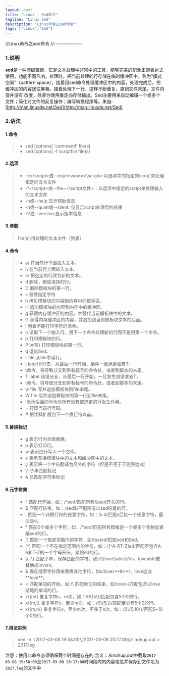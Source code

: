 ```yaml
---
layout: post
title: "Linux - Sed命令"
tagline: "Linux sed"
description: "Linux命令之sed命令"
tags: ["Linux","Sed"]
---
```



//Linux命令之sed命令
//--------------
### 1.说明

**sed**是一种流编辑器，它是文本处理中非常中的工具，能够完美的配合正则表达式使用，功能不同凡响。处理时，把当前处理的行存储在临时缓冲区中，称为“模式空间”（pattern space），接着用sed命令处理缓冲区中的内容，处理完成后，把缓冲区的内容送往屏幕。接着处理下一行，这样不断重复，直到文件末尾。文件内容并没有 改变，除非你使用重定向存储输出。Sed主要用来自动编辑一个或多个文件；简化对文件的反复操作；编写转换程序等。来自: [http://man.linuxde.net/Sed](http://man.linuxde.net/Sed)



### 2.语法

#### 1.命令

> * sed [options] 'command' file(s)
>  * sed [options] -f scriptfile file(s)

#### 2.选项

>* -e\<\script\>或--expression=\<\script\>:以选项中的指定的script来处理指定的文本文件
>* -f\<\script\>或--file=\<\script文件\>：以选项中指定的script来处理输入的文本文件
>* -h或--help 显示帮助信息
>* -n或--quiet或--silent: 仅显示script处理后的结果
>* -V或--version:显示版本信息

#### 3.参数
> file(s):待处理的文本文件（列表）

#### 4.命令
>* a\ 在当前行下面插入文本。   
>* i\ 在当前行上面插入文本。   
>* c\ 把选定的行改为新的文本。  
>* d 删除，删除选择的行。   
>* D 删除模板块的第一行。   
>* s 替换指定字符   
>* h 拷贝模板块的内容到内存中的缓冲区。   
>* H 追加模板块的内容到内存中的缓冲区。   
>* g 获得内存缓冲区的内容，并替代当前模板块中的文本。   
>* G 获得内存缓冲区的内容，并追加到当前模板块文本的后面。  
>* l 列表不能打印字符的清单。   
>* n 读取下一个输入行，用下一个命令处理新的行而不是用第一个命令。  
>* p 打印模板块的行。   
>* P(大写) 打印模板块的第一行。   
>* q 退出Sed。   
>* r file 从file中读行。  
>* t label if分支，从最后一行开始，条件一旦满足或者T，  
>* t命令，将导致分支到带有标号的命令处，或者到脚本的末尾。   
>* T label 错误分支，从最后一行开始，一旦发生错误或者T，  
>* t命令，将导致分支到带有标号的命令处，或者到脚本的末尾。   
>* w file 写并追加模板块到file末尾。   
>* W file 写并追加模板块的第一行到file末尾。  
>* !表示后面的命令对所有没有被选定的行发生作用。   
>* = 打印当前行号码。   
>* \# 把注释扩展到下一个换行符以前。  

#### 5.替换标记
>* g 表示行内全面替换。   
>* p 表示打印行。   
>* w 表示把行写入一个文件。   
>* x 表示互换模板块中的文本和缓冲区中的文本。   
>* y 表示把一个字符翻译为另外的字符（但是不用于正则表达式）   
>* \1 子串匹配标记   
>* & 已匹配字符串标记  

#### 6.元字符集
>* ^ 匹配行开始，如：/^sed/匹配所有以sed开头的行。
>* $ 匹配行结束，如：/sed$/匹配所有以sed结尾的行。
>* . 匹配一个非换行符的任意字符，如：/s.d/匹配s后接一个任意字符，最后是d。
>* \* 匹配0个或多个字符，如：/*sed/匹配所有模板是一个或多个空格后紧跟sed的行。
>* [] 匹配一个指定范围内的字符，如/[ss]ed/匹配sed和Sed。
>* [^] 匹配一个不在指定范围内的字符，如：/[^A-RT-Z]ed/匹配不包含A-R和T-Z的一个字母开头，紧跟ed的行。
>* \\(..\\) 匹配子串，保存匹配的字符，如s/\\(love\\)able/\1rs，loveable被替换成lovers。
>* & 保存搜索字符用来替换其他字符，如s/love/\*\*&\*\*/，love这成\*\*love**。
>* \< 匹配单词的开始，如:/\ 匹配单词的结束，如/love\>/匹配包含以love结尾的单词的行。
>* x\\{m\\} 重复字符x，m次，如：/0\\{5\\}/匹配包含5个0的行。
>* x\\{m,\\} 重复字符x，至少m次，如：/0\\{5,\\}/匹配至少有5个0的行。
>* x\\{m,n\\} 重复字符x，至少m次，不多于n次，如：/0\\{5,10\\}/匹配5~10个0的行。

#### 7.用法实例

> sed -n '/2017-03-08 19:58:00/,/2017-03-08 20:17:00/p' nohup.out > 2017.log

注意：使用此命令必须确保两个时间是存在的
含义：从nohup.out中截取`2017-03-08 19:58:00`至`2017-03-08 20:17:00`时间段内的内容信息并保存到文件名为`2017.log`的文件中  
